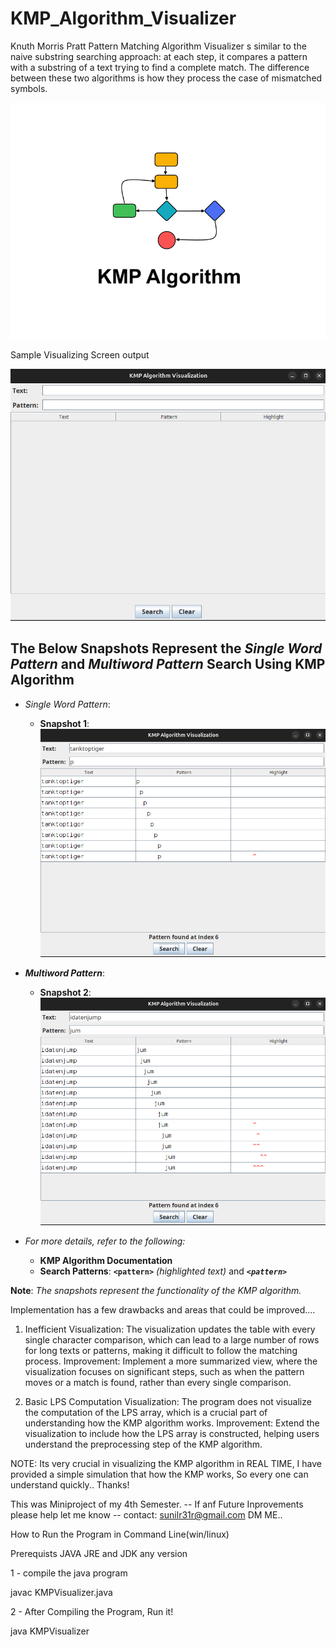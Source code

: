 # KMP_Algorithm_Visualizer
Knuth Morris Pratt Pattern Matching Algorithm Visualizer s similar to the naive substring searching approach: at each step, it compares a pattern with a substring of a text trying to find a complete match. The difference between these two algorithms is how they process the case of mismatched symbols. 

![Alt text](images/KMP.png)

Sample Visualizing Screen output

![Alt text](images/output1.png)

## The Below Snapshots Represent the *Single Word Pattern* and **_Multiword Pattern_** Search Using **KMP Algorithm**

- *Single Word Pattern*: 
  - **Snapshot 1**: ![Single Word Pattern](images/output2.png)
  
- **_Multiword Pattern_**:
  - **Snapshot 2**: ![Multiword Pattern](images/output3.png)
  
- _For more details, refer to the following:_
  - **KMP Algorithm Documentation**
  - **Search Patterns**: **`<pattern>`**  _(highlighted text)_ and _**`<pattern>`**_
  
__**Note**__: _The snapshots represent the functionality of the KMP algorithm._

Implementation has a few drawbacks and areas that could be improved....
1. Inefficient Visualization:
The visualization updates the table with every single character comparison, which can lead to a large number of rows for long texts or patterns, making it difficult to follow the matching process.
Improvement: Implement a more summarized view, where the visualization focuses on significant steps, such as when the pattern moves or a match is found, rather than every single comparison.

2. Basic LPS Computation Visualization:
The program does not visualize the computation of the LPS array, which is a crucial part of understanding how the KMP algorithm works.
Improvement: Extend the visualization to include how the LPS array is constructed, helping users understand the preprocessing step of the KMP algorithm.

NOTE: Its very crucial in visualizing the KMP algorithm in REAL TIME, I have provided a simple simulation that how the KMP works, So every one can understand quickly..
Thanks!

This was Miniproject of my 4th Semester.
-- If anf Future Inprovements please help let me know -- 
contact: sunilr31r@gmail.com DM ME..

How to Run the Program in Command Line(win/linux)

Prerequists JAVA JRE and JDK any version

1 - compile the java program

javac KMPVisualizer.java

2 - After Compiling the Program, Run it!

java KMPVisualizer

